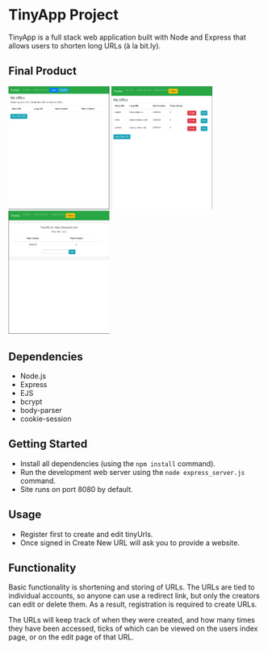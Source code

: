 # TinyApp Project

TinyApp is a full stack web application built with Node and Express that allows users to shorten long URLs (à la bit.ly).

## Final Product

<img src="screenshots/homePageNoLogin.png" alt="Home page noLogin" width="200" /> <img src="screenshots/homePageLoggedIn.png" alt="Home page Logged in" width="200" /> <img src="screenshots/editLinkPage.png" alt="Edit Link" width="200" />


## Dependencies

- Node.js
- Express
- EJS
- bcrypt
- body-parser
- cookie-session

## Getting Started

- Install all dependencies (using the `npm install` command).
- Run the development web server using the `node express_server.js` command.
- Site runs on port 8080 by default.

## Usage

- Register first to create and edit tinyUrls.
- Once signed in Create New URL will ask you to provide a website.

## Functionality

Basic functionality is shortening and storing of URLs.  The URLs are tied to individual accounts, so anyone can use a redirect link, but only the creators can edit or delete them.  As a result, registration is required to create URLs.

The URLs will keep track of when they were created, and how many times they have been accessed, ticks of which can be viewed on the users index page, or on the edit page of that URL.

